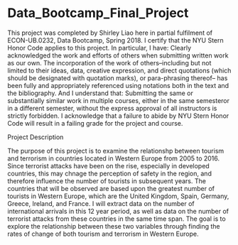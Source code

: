 # Data_Bootcamp_Final_Project

  This project was completed by Shirley Liao here in partial fulfilment of ECON-UB.0232, Data Bootcamp, Spring 2018. I certify that the NYU Stern Honor Code applies to this project. In particular, I have: Clearly acknowledged the work and efforts of others when submitting written work as our own. The incorporation of the work of others–including but not limited to their ideas, data, creative expression, and  direct quotations (which should be designated with quotation  marks), or para-phrasing thereof– has been fully and appropriately referenced using notations both in the text and the bibliography. And I understand that: Submitting the same or substantially similar work in multiple courses, either in the same semesteror in a different semester, without the express approval of all instructors is strictly forbidden. I acknowledge that a failure to abide by NYU Stern Honor Code will result in a failing grade for the project and course.
  
  Project Description
  
  The purpose of this project is to examine the relationshp between tourism and terrorism in countries located in Western Europe from 2005 to 2016. Since terrorist attacks have been on the rise, especially in developed countries, this may chnage the perception of safety in the region, and therefore influence the number of tourists in subsequent years. The countries that will be observed are based upon the greatest number of tourists in Western Europe, which are the United Kingdom, Spain, Germany, Greece, Ireland, and France. I will extract data on the number of international arrivals in this 12 year period, as well as data on the number of terrorist attacks from these countries in the same time span. The goal is to explore the relationship between these two variables through finding the rates of change of both tourism and terrorism in Western Europe. 
  
  
